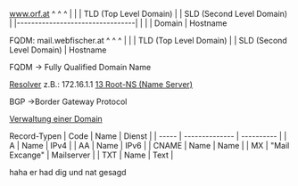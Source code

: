 
www.orf.at 
   ^   ^   ^
    |    |     | TLD (Top Level Domain)
    |    | SLD (Second Level Domain)
    |   |---------------------------------|
    |                            |
    |                      Domain
    | Hostname

FQDM: mail.webfischer.at
			   ^      ^           ^
                |       |             | TLD (Top Level Domain)
                |       | SLD (Second Level Domain)
                | Hostname

FQDM -> Fully Qualified Domain Name

<u>Resolver</u> z.B.: 172.16.1.1
[13 Root-NS (Name Server)](https://root-servers.org/)

BGP ->Border Gateway Protocol

<u>Verwaltung einer Domain</u>

Record-Typen
| Code  | Name           | Dienst     |
| ----- | -------------- | ---------- |
| A     | Name           | IPv4       |
| AA    | Name           | IPv6       |
| CNAME | Name           | Name       |
| MX    | "Mail Excange" | Mailserver |
| TXT   | Name           | Text       | 


haha er had dig und nat gesagd